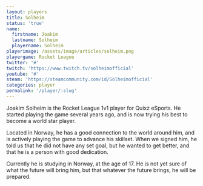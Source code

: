 ```yaml
---
layout: players
title: Solheim
status: 'true'
name:
  firstname: Joakim
  lastname: Solheim
  playername: Solheim
playerimage: /assets/image/articles/solheim.png
playergame: Rocket League
twitter: '#'
twitch: 'https://www.twitch.tv/solheimofficial'
youtube: '#'
steam: 'https://steamcommunity.com/id/Solheimofficial'
categories: player
permalink: '/player/:slug'
---
```

  Joakim Solheim is the Rocket League 1v1 player for Quixz eSports. He started
  playing the game several years ago, and is now trying his best to become a
  world star player.


  Located in Norway, he has a good connection to the world around him, and is
  actively playing the game to advance his skillset. When we signed him, he told
  us that he did not have any set goal, but he wanted to get better, and that he
  is a person with good dedication.


  Currently he is studying in Norway, at the age of 17. He is not yet sure of
  what the future will bring him, but that whatever the future brings, he will
  be prepared.

